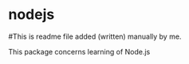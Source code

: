 # nodejs
#This is readme file added (written) manually by me.

This package concerns learning of Node.js
